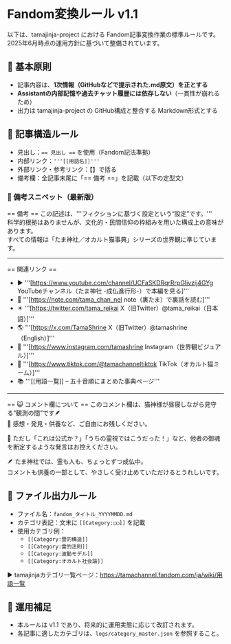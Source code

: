 # Fandom変換ルール v1.1

以下は、tamajinja-project における Fandom記事変換作業の標準ルールです。  
2025年6月時点の運用方針に基づいて整備されています。

## 🔹 基本原則
- 記事内容は、**1次情報（GitHubなどで提示された.md原文）を正とする**
- **Assistantの内部記憶や過去チャット履歴には依存しない**（一貫性が崩れるため）
- 出力は tamajinja-project の GitHub構成と整合する Markdown形式とする

## 🔹 記事構造ルール
- 見出し：`== 見出し ==` を使用（Fandom記法準拠）
- 内部リンク：`'''[[用語名]]'''`
- 外部リンク・参考リンク：【】で括る
- 備考欄：全記事末尾に「== 備考 ==」を記載（以下の定型文）

### 🧾 備考スニペット（最新版）

== 備考 ==
この記述は、'''フィクションに基づく設定という“設定”です。'''  
科学的根拠はありませんが、文化的・民間信仰の枠組みを用いた構成上の意味があります。  
すべての情報は「たま神社／オカルト猫事典」シリーズの世界観に準じています。

----

== 関連リンク ==
* ▶️ '''[https://www.youtube.com/channel/UCFaSKDRqrRrpGIivzij4GYg YouTubeチャンネル（たま神社 -成仏進行形-）で本編を見る]'''
* 📕 '''[https://note.com/tama_chan_nel note（裏たま）で裏話を読む]'''
* ✴️ '''[https://twitter.com/tama_reikai X（旧Twitter）@tama_reikai（日本語）]'''
* 🌎 '''[https://x.com/TamaShrine X（旧Twitter）@tamashrine（English）]'''
* 📸 '''[https://www.instagram.com/tamashrine Instagram（世界観ビジュアル）]'''
* 🎵 '''[https://www.tiktok.com/@tamachanneltiktok TikTok（オカルト猫ミーム）]'''
* 📚 '''[[用語一覧]] – 五十音順にまとめた事典ページ'''

----

== 😺 コメント欄について ==
このコメント欄は、猫神様が昼寝しながら見守る“観測の間”です🪶  
🌿 感想・発見・供養など、ご自由にお残しください。

👻 ただし「これは公式か？」「うちの霊視ではこうだった！」など、他者の御魂を断定するような発言はお控えください。

🪶 たま神社では、霊も人も、ちょっとずつ成仏中。  
コメントも供養の一部として、やさしく受け止めていただけるとうれしいです。

## 🔹 ファイル出力ルール
- ファイル名：`fandom_タイトル_YYYYMMDD.md`
- カテゴリ表記：文末に `[[Category:◯◯]]` を記載
- 使用カテゴリ例：
  - `[[Category:霊的構造]]`
  - `[[Category:霊的法則]]`
  - `[[Category:波動モデル]]`
  - `[[Category:オカルト社会論]]`

▶️ tamajinjaカテゴリ一覧ページ：https://tamachannel.fandom.com/ja/wiki/用語一覧

## 🔹 運用補足
- 本ルールは v1.1 であり、将来的に運用実態に応じて改訂されます。
- 各記事に適したカテゴリは、`logs/category_master.json` を参照すること。　
